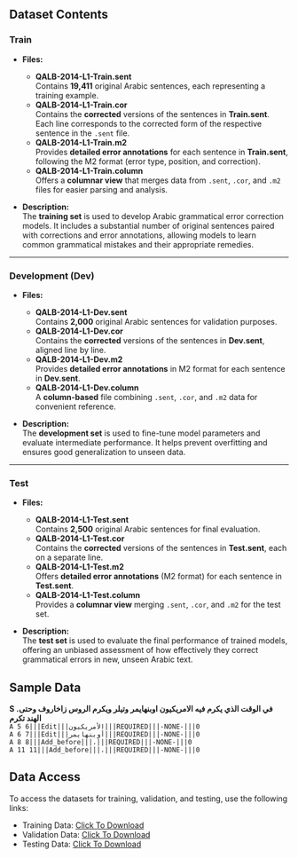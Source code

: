 ## Dataset Contents

### Train
- **Files:**
  - **QALB-2014-L1-Train.sent**  
    Contains **19,411** original Arabic sentences, each representing a training example.
  - **QALB-2014-L1-Train.cor**  
    Contains the **corrected** versions of the sentences in **Train.sent**. Each line corresponds to the corrected form of the respective sentence in the `.sent` file.
  - **QALB-2014-L1-Train.m2**  
    Provides **detailed error annotations** for each sentence in **Train.sent**, following the M2 format (error type, position, and correction).
  - **QALB-2014-L1-Train.column**  
    Offers a **columnar view** that merges data from `.sent`, `.cor`, and `.m2` files for easier parsing and analysis.

- **Description:**  
  The **training set** is used to develop Arabic grammatical error correction models. It includes a substantial number of original sentences paired with corrections and error annotations, allowing models to learn common grammatical mistakes and their appropriate remedies.

---

### Development (Dev)
- **Files:**
  - **QALB-2014-L1-Dev.sent**  
    Contains **2,000** original Arabic sentences for validation purposes.
  - **QALB-2014-L1-Dev.cor**  
    Contains the **corrected** versions of the sentences in **Dev.sent**, aligned line by line.
  - **QALB-2014-L1-Dev.m2**  
    Provides **detailed error annotations** in M2 format for each sentence in **Dev.sent**.
  - **QALB-2014-L1-Dev.column**  
    A **column-based** file combining `.sent`, `.cor`, and `.m2` data for convenient reference.

- **Description:**  
  The **development set** is used to fine-tune model parameters and evaluate intermediate performance. It helps prevent overfitting and ensures good generalization to unseen data.

---

### Test
- **Files:**
  - **QALB-2014-L1-Test.sent**  
    Contains **2,500** original Arabic sentences for final evaluation.
  - **QALB-2014-L1-Test.cor**  
    Contains the **corrected** versions of the sentences in **Test.sent**, each on a separate line.
  - **QALB-2014-L1-Test.m2**  
    Offers **detailed error annotations** (M2 format) for each sentence in **Test.sent**.
  - **QALB-2014-L1-Test.column**  
    Provides a **columnar view** merging `.sent`, `.cor`, and `.m2` for the test set.


- **Description:**  
  The **test set** is used to evaluate the final performance of trained models, offering an unbiased assessment of how effectively they correct grammatical errors in new, unseen Arabic text.

## Sample Data
**S .في الوقت الذي يكرم فيه الامريكيون اوبنهايمر وتيلر ويكرم الروس زاخاروف وحتى الهند تكرم**  
`A 5 6|||Edit|||الأمريكيون|||REQUIRED|||-NONE-|||0`  
`A 6 7|||Edit|||أوبنهايمر|||REQUIRED|||-NONE-|||0`  
`A 8 8|||Add_before|||،|||REQUIRED|||-NONE-|||0`  
`A 11 11|||Add_before|||،|||REQUIRED|||-NONE-|||0`  


## Data Access
To access the datasets for training, validation, and testing, use the following links:
- Training Data: [Click To Download](https://drive.google.com/file/d/1nWCQAENGr2TGC_27vz1NzteqmuXlTDx7/view?usp=sharing)
- Validation Data: [Click To Download](https://drive.google.com/file/d/1h8I0qNsNz1OfRzUQEahB8Zpiqyzi3OmB/view?usp=sharing)
- Testing Data: [Click To Download](https://drive.google.com/file/d/1EQuXoM3Tj5bZqsZxYBakhZ7ZNbFH-1LB/view?usp=sharing)

